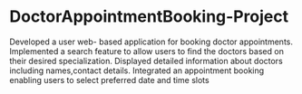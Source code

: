 # DoctorAppointmentBooking-Project
Developed a user web- based application for booking doctor appointments. Implemented a search feature to allow users to find the doctors based on their desired specialization. Displayed detailed information about doctors including names,contact details. Integrated an appointment booking enabling users to select preferred date and time slots  
